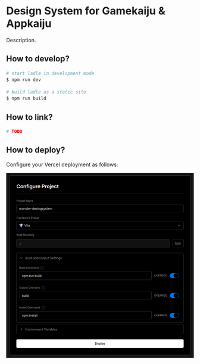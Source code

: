 # Design System for Gamekaiju & Appkaiju

Description.

## How to develop?

```bash
# start ladle in development mode
$ npm run dev

# build ladle as a static site
$ npm run build
```

## How to link?

```bash
# TODO
```

## How to deploy?

Configure your Vercel deployment as follows:

![Vercel Deployment](public/vercel-deployment.png)
